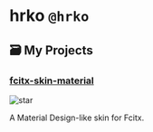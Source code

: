 # hrko `@hrko`

## 🗃 My Projects
### [fcitx-skin-material](https://github.com/hrko/fcitx-skin-material) 
![star](https://img.shields.io/github/stars/hrko/fcitx-skin-material?style=social)

A Material Design-like skin for Fcitx.
